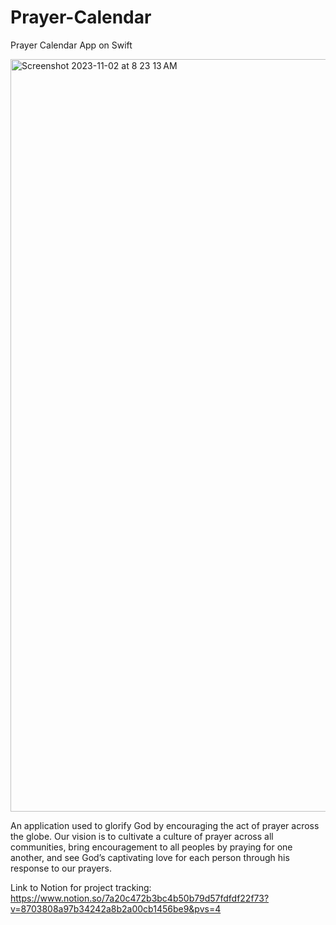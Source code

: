 # Prayer-Calendar
Prayer Calendar App on Swift

<img width="1204" alt="Screenshot 2023-11-02 at 8 23 13 AM" src="https://github.com/lammylol/Prayer-Calendar/assets/44993071/669810be-6829-4dfd-b5fd-41297521480b">


An application used to glorify God by encouraging the act of prayer across the globe. Our vision is to cultivate a culture of prayer across all communities, bring encouragement to all peoples by praying for one another, and see God’s captivating love for each person through his response to our prayers.

Link to Notion for project tracking: https://www.notion.so/7a20c472b3bc4b50b79d57fdfdf22f73?v=8703808a97b34242a8b2a00cb1456be9&pvs=4
